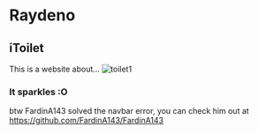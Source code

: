 # Raydeno
## iToilet
This is a website about...
![toilet1](https://user-images.githubusercontent.com/63588755/111048666-4e5bf480-8488-11eb-90b0-3cbdfcc0d4a9.png)
### It sparkles :O
btw FardinA143 solved the navbar error, you can check him out at https://github.com/FardinA143/FardinA143